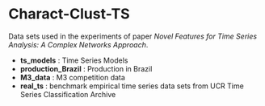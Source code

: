 # Charact-Clust-TS

Data sets used in the experiments of paper *Novel Features for Time Series Analysis: A Complex Networks Approach*.
 * **ts_models** : Time Series Models
 * **production_Brazil** : Production in Brazil
 * **M3_data** : M3 competition data
 * **real_ts** : benchmark empirical time series data sets from UCR Time Series Classification Archive

